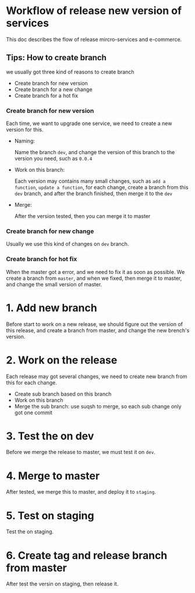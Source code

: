 # Workflow of release new version of services
This doc describes the flow of release mircro-services and e-commerce.

## Tips: How to create branch
we usually got three kind of reasons to create branch
- Create branch for new version
- Create branch for a new change
- Create branch for a hot fix

### Create branch for new version
  Each time, we want to upgrade one service, we need to create a new version for this. 

- Naming: 

  Name the branch `dev`, and change the version of this branch to the version you need, such as `0.0.4`
- Work on this branch: 

  Each version may contains many small changes, such as `add a function`, `update a function`, for each change, create a branch from this `dev` branch, and after the branch finished, then merge it to the `dev`
- Merge: 

  After the version tested, then you can merge it to master

### Create branch for new change
  Usually we use this kind of changes on `dev` branch.

### Create branch for hot fix
  When the master got a error, and we need to fix it as soon as possible. We create a branch from `master`, and when we fixed, then merge it to master, and change the small version of master.


# 1. Add new branch
Before start to work on a new release, we should figure out the version of this release, and create a branch from master, and change the new brench's version.

# 2. Work on the release
Each release may got several changes, we need to create new branch from this for each change.
- Create sub branch based on this branch
- Work on this branch
- Merge the sub branch: use suqsh to merge, so each sub change only got one commit

# 3. Test the on dev
Before we merge the release to master, we must test it on `dev`.

# 4. Merge to master
After tested, we merge this to master, and deploy it to `staging`.

# 5. Test on staging
Test the on staging.

# 6. Create tag and release branch from master
After test the versin on staging, then release it.

